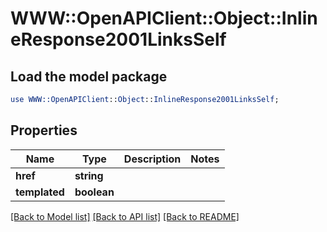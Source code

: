 # WWW::OpenAPIClient::Object::InlineResponse2001LinksSelf

## Load the model package
```perl
use WWW::OpenAPIClient::Object::InlineResponse2001LinksSelf;
```

## Properties
Name | Type | Description | Notes
------------ | ------------- | ------------- | -------------
**href** | **string** |  | 
**templated** | **boolean** |  | 

[[Back to Model list]](../README.md#documentation-for-models) [[Back to API list]](../README.md#documentation-for-api-endpoints) [[Back to README]](../README.md)


